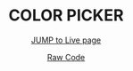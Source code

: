 <div align="center">

# __COLOR PICKER__

[JUMP to Live page](https://abrarrajin.github.io/Toolkit-and-Snippets/color-picker/color-picker.html)

[Raw Code](/color-picker/color-picker.md)

</div>


<div align="center">


